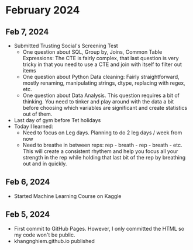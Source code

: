 # February 2024

## Feb 7, 2024

- Submitted Trusting Social's Screening Test
  - One question about SQL, Group by, Joins, Common Table Expressions: The CTE is fairly complex, that last question is very tricky in that you need to use a CTE and join with itself to filter out items
  - One question about Python Data cleaning: Fairly straightforward, mostly renaming, manipulating strings, dtype, replacing with regex, etc.
  - One question about Data Analysis. This question requires a bit of thinking. You need to tinker and play around with the data a bit before choosing which variables are significant and create statistics out of them.
- Last day of gym before Tet holidays
- Today I learned:
  - Need to focus on Leg days. Planning to do 2 leg days / week from now
  - Need to breathe in between reps: rep - breath - rep - breath - etc. This will create a consistent rhythem and help you focus all your strength in the rep while holding that last bit of the rep by breathing out and in quickly.

## Feb 6, 2024

- Started Machine Learning Course on Kaggle

## Feb 5, 2024

- First commit to GitHub Pages. However, I only committed the HTML so my code won't be public.
- khangnghiem.github.io published
